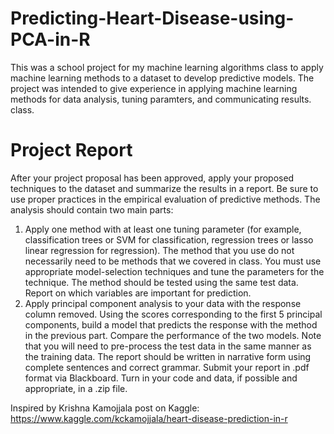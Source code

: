 # Predicting-Heart-Disease-using-PCA-in-R
This was a school project for my machine learning algorithms class to apply machine learning methods to a dataset to develop predictive models. The project was intended to give experience in applying machine learning methods for data analysis, tuning paramters, and communicating results. class. 


# Project Report
After your project proposal has been approved, apply your proposed techniques to the dataset and
summarize the results in a report. Be sure to use proper practices in the empirical evaluation of
predictive methods. The analysis should contain two main parts:
1. Apply one method with at least one tuning parameter (for example, classification trees or
SVM for classification, regression trees or lasso linear regression for regression). The method
that you use do not necessarily need to be methods that we covered in class. You must
use appropriate model-selection techniques and tune the parameters for the technique. The
method should be tested using the same test data. Report on which variables are important
for prediction.
2. Apply principal component analysis to your data with the response column removed. Using
the scores corresponding to the first 5 principal components, build a model that predicts the
response with the method in the previous part. Compare the performance of the two models.
Note that you will need to pre-process the test data in the same manner as the training data.
The report should be written in narrative form using complete sentences and correct grammar.
Submit your report in .pdf format via Blackboard. Turn in your code and data, if possible and
appropriate, in a .zip file.



Inspired by Krishna Kamojjala post on Kaggle: https://www.kaggle.com/kckamojjala/heart-disease-prediction-in-r
